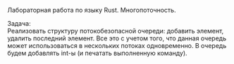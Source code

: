 Лабораторная работа по языку Rust. Многопоточность.  

Задача:  
Реализовать структуру потокобезопасной очереди: добавить элемент, удалить последний элемент. 
Все это с учетом того, что данная очередь может использоваться в нескольких потоках одновременно.
В очередь будем добавлять int-ы (и печатать выполненную команду). 
